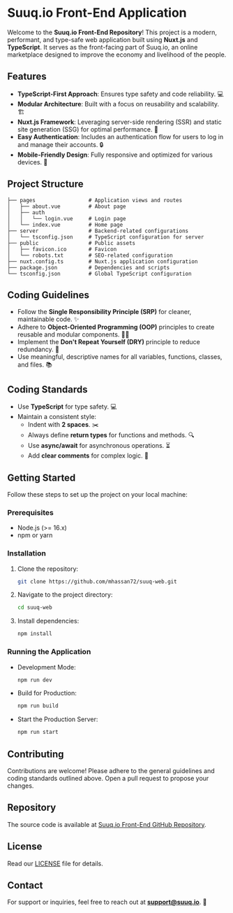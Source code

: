  # Suuq.io Front-End Application

 Welcome to the **Suuq.io Front-End Repository**! This project is a modern, performant, and type-safe web application built using **Nuxt.js** and **TypeScript**. It serves as the front-facing part of Suuq.io, an online marketplace designed to improve the economy and livelihood of the people.

 ## Features
 - **TypeScript-First Approach**: Ensures type safety and code reliability. 💻
 - **Modular Architecture**: Built with a focus on reusability and scalability. 🏗️
 - **Nuxt.js Framework**: Leveraging server-side rendering (SSR) and static site generation (SSG) for optimal performance. 🚀
 - **Easy Authentication**: Includes an authentication flow for users to log in and manage their accounts. 🔒
 - **Mobile-Friendly Design**: Fully responsive and optimized for various devices. 📱

 ## Project Structure
 ```
 ├── pages                 # Application views and routes
 │   ├── about.vue         # About page
 │   ├── auth
 │   │   └── login.vue     # Login page
 │   └── index.vue         # Home page
 ├── server                # Backend-related configurations
 │   └── tsconfig.json     # TypeScript configuration for server
 ├── public                # Public assets
 │   ├── favicon.ico       # Favicon
 │   └── robots.txt        # SEO-related configuration
 ├── nuxt.config.ts        # Nuxt.js application configuration
 ├── package.json          # Dependencies and scripts
 └── tsconfig.json         # Global TypeScript configuration
 ```

 ## Coding Guidelines
 - Follow the **Single Responsibility Principle (SRP)** for cleaner, maintainable code. ✨
 - Adhere to **Object-Oriented Programming (OOP)** principles to create reusable and modular components. 👨‍💻
 - Implement the **Don't Repeat Yourself (DRY)** principle to reduce redundancy. 🚫
 - Use meaningful, descriptive names for all variables, functions, classes, and files. 📚

 ## Coding Standards
 - Use **TypeScript** for type safety. 💻
 - Maintain a consistent style:
   - Indent with **2 spaces**. ✂️
   - Always define **return types** for functions and methods. 🔍
   - Use **async/await** for asynchronous operations. ⏳
   - Add **clear comments** for complex logic. 📝

 ## Getting Started
 Follow these steps to set up the project on your local machine:

 ### Prerequisites
 - Node.js (>= 16.x)
 - npm or yarn

 ### Installation
 1. Clone the repository:
    ```bash
    git clone https://github.com/mhassan72/suuq-web.git
    ```
 2. Navigate to the project directory:
    ```bash
    cd suuq-web
    ```
 3. Install dependencies:
    ```bash
    npm install
    ```

 ### Running the Application
 - Development Mode:
   ```bash
   npm run dev
   ```
 - Build for Production:
   ```bash
   npm run build
   ```
 - Start the Production Server:
   ```bash
   npm run start
   ```

 ## Contributing
 Contributions are welcome! Please adhere to the general guidelines and coding standards outlined above. Open a pull request to propose your changes.

 ## Repository
 The source code is available at [Suuq.io Front-End GitHub Repository](https://github.com/mhassan72/suuq-web).

 ## License
 Read our [LICENSE](LICENSE) file for details.

 ## Contact
 For support or inquiries, feel free to reach out at **support@suuq.io**. 📨
